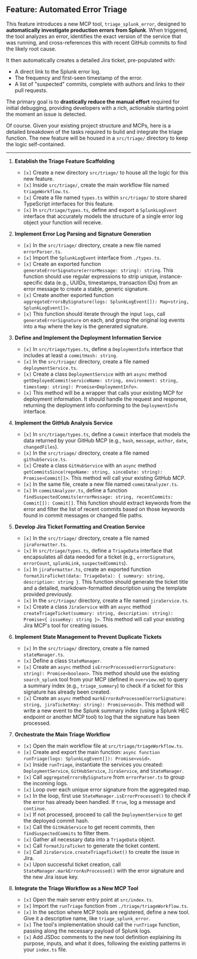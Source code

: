 ## Feature: Automated Error Triage

This feature introduces a new MCP tool, `triage_splunk_error`, designed to **automatically investigate production errors from Splunk**. When triggered, the tool analyzes an error, identifies the exact version of the service that was running, and cross-references this with recent GitHub commits to find the likely root cause.

It then automatically creates a detailed Jira ticket, pre-populated with:
* A direct link to the Splunk error log.
* The frequency and first-seen timestamp of the error.
* A list of "suspected" commits, complete with authors and links to their pull requests.

The primary goal is to **drastically reduce the manual effort** required for initial debugging, providing developers with a rich, actionable starting point the moment an issue is detected.

Of course. Given your existing project structure and MCPs, here is a detailed breakdown of the tasks required to build and integrate the triage function. The new feature will be housed in a `src/triage/` directory to keep the logic self-contained.

***

1.  **Establish the Triage Feature Scaffolding**
    -   `[x]` Create a new directory `src/triage/` to house all the logic for this new feature.
    -   `[x]` Inside `src/triage/`, create the main workflow file named `triageWorkflow.ts`.
    -   `[x]` Create a file named `types.ts` within `src/triage/` to store shared TypeScript interfaces for this feature.
    -   `[x]` In `src/triage/types.ts`, define and export a `SplunkLogEvent` interface that accurately models the structure of a single error log object your function will receive.

2.  **Implement Error Log Parsing and Signature Generation**
    -   `[x]` In the `src/triage/` directory, create a new file named `errorParser.ts`.
    -   `[x]` Import the `SplunkLogEvent` interface from `./types.ts`.
    -   `[x]` Create an exported function `generateErrorSignature(errorMessage: string): string`. This function should use regular expressions to strip unique, instance-specific data (e.g., UUIDs, timestamps, transaction IDs) from an error message to create a stable, generic signature.
    -   `[x]` Create another exported function `aggregateErrorsBySignature(logs: SplunkLogEvent[]): Map<string, SplunkLogEvent[]>`.
    -   `[x]` This function should iterate through the input `logs`, call `generateErrorSignature` on each, and group the original log events into a `Map` where the key is the generated signature.

3.  **Define and Implement the Deployment Information Service**
    -   `[x]` In `src/triage/types.ts`, define a `DeploymentInfo` interface that includes at least a `commitHash: string`.
    -   `[x]` In the `src/triage/` directory, create a file named `deploymentService.ts`.
    -   `[x]` Create a class `DeploymentService` with an `async` method `getDeployedCommit(serviceName: string, environment: string, timestamp: string): Promise<DeploymentInfo>`.
    -   `[x]` This method will be a wrapper that calls your existing MCP for deployment information. It should handle the request and response, returning the deployment info conforming to the `DeploymentInfo` interface.

4.  **Implement the GitHub Analysis Service**
    -   `[x]` In `src/triage/types.ts`, define a `Commit` interface that models the data returned by your GitHub MCP (e.g., `hash`, `message`, `author`, `date`, `changedFiles`).
    -   `[x]` In the `src/triage/` directory, create a file named `githubService.ts`.
    -   `[x]` Create a class `GitHubService` with an `async` method `getCommitsSince(repoName: string, sinceDate: string): Promise<Commit[]>`. This method will call your existing GitHub MCP.
    -   `[x]` In the same file, create a new file named `commitAnalyzer.ts`.
    -   `[x]` In `commitAnalyzer.ts`, define a function `findSuspectedCommits(errorMessage: string, recentCommits: Commit[]): Commit[]`. This function should extract keywords from the error and filter the list of recent commits based on those keywords found in commit messages or changed file paths.

5.  **Develop Jira Ticket Formatting and Creation Service**
    -   `[x]` In the `src/triage/` directory, create a file named `jiraFormatter.ts`.
    -   `[x]` In `src/triage/types.ts`, define a `TriageData` interface that encapsulates all data needed for a ticket (e.g., `errorSignature`, `errorCount`, `splunkLink`, `suspectedCommits`).
    -   `[x]` In `jiraFormatter.ts`, create an exported function `formatJiraTicket(data: TriageData): { summary: string, description: string }`. This function should generate the ticket title and a detailed, markdown-formatted description using the template provided previously.
    -   `[x]` In the `src/triage/` directory, create a file named `jiraService.ts`.
    -   `[x]` Create a class `JiraService` with an `async` method `createTriageTicket(summary: string, description: string): Promise<{ issueKey: string }>`. This method will call your existing Jira MCP's tool for creating issues.

6.  **Implement State Management to Prevent Duplicate Tickets**
    -   `[x]` In the `src/triage/` directory, create a file named `stateManager.ts`.
    -   `[x]` Define a class `StateManager`.
    -   `[x]` Create an `async` method `isErrorProcessed(errorSignature: string): Promise<boolean>`. This method should use the existing `search_splunk` tool from your MCP (defined in `overview.md`) to query a summary index (e.g., `triage_summary`) to check if a ticket for this signature has already been created.
    -   `[x]` Create an `async` method `markErrorAsProcessed(errorSignature: string, jiraTicketKey: string): Promise<void>`. This method will write a new event to the Splunk summary index (using a Splunk HEC endpoint or another MCP tool) to log that the signature has been processed.

7.  **Orchestrate the Main Triage Workflow**
    -   `[x]` Open the main workflow file at `src/triage/triageWorkflow.ts`.
    -   `[x]` Create and export the main function: `async function runTriage(logs: SplunkLogEvent[]): Promise<void>`.
    -   `[x]` Inside `runTriage`, instantiate the services you created: `DeploymentService`, `GitHubService`, `JiraService`, and `StateManager`.
    -   `[x]` Call `aggregateErrorsBySignature` from `errorParser.ts` to group the incoming logs.
    -   `[x]` Loop over each unique error signature from the aggregated map.
    -   `[x]` In the loop, first use `StateManager.isErrorProcessed()` to check if the error has already been handled. If `true`, log a message and `continue`.
    -   `[x]` If not processed, proceed to call the `DeploymentService` to get the deployed commit hash.
    -   `[x]` Call the `GitHubService` to get recent commits, then `findSuspectedCommits` to filter them.
    -   `[x]` Gather all necessary data into a `TriageData` object.
    -   `[x]` Call `formatJiraTicket` to generate the ticket content.
    -   `[x]` Call `JiraService.createTriageTicket()` to create the issue in Jira.
    -   `[x]` Upon successful ticket creation, call `StateManager.markErrorAsProcessed()` with the error signature and the new Jira issue key.

8.  **Integrate the Triage Workflow as a New MCP Tool**
    -   `[x]` Open the main server entry point at `src/index.ts`.
    -   `[x]` Import the `runTriage` function from `./triage/triageWorkflow.ts`.
    -   `[x]` In the section where MCP tools are registered, define a new tool. Give it a descriptive name, like `triage_splunk_error`.
    -   `[x]` The tool's implementation should call the `runTriage` function, passing along the necessary payload of Splunk logs.
    -   `[x]` Add JSDoc comments to the new tool definition explaining its purpose, inputs, and what it does, following the existing patterns in your `index.ts` file.